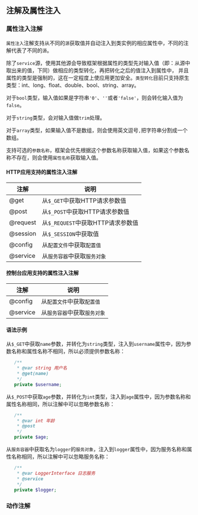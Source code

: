 ## 注解及属性注入

### 属性注入注解

`属性注入`注解支持从不同的`源`获取值并自动注入到类实例的相应属性中，不同的注解代表了不同的`源`。

除了`service`源，使用其他源会导致框架根据属性的类型先对输入值（即：从源中取出来的值，下同）做相应的类型转化，再把转化之后的值注入到属性中，
并且属性的类型是强制的，这在一定程度上使应用更加安全。`类型转化`目前只支持原生类型：int、long、float、double、bool、string、array。

对于`bool`类型，输入值如果是字符串`'0'`、`''`或者`'false'`，则会转化输入值为`false`。

对于`string`类型，会对输入值做`trim`处理。

对于`array`类型，如果输入值不是数组，则会使用英文逗号`,`把字符串分割成一个数组。

支持可选的`参数名称`，框架会优先根据这个参数名称获取输入值，如果这个参数名称不存在，则会使用`属性名称`获取输入值。

#### HTTP应用支持的属性注入注解

注解     | 说明
-------- | ----
@get     | 从`$_GET`中获取HTTP请求参数值
@post    | 从`$_POST`中获取HTTP请求参数值
@request | 从`$_REQUEST`中获取HTTP请求参数值
@session | 从`$_SESSION`中获取值
@config  | 从`配置文件`中获取`配置值`
@service | 从`服务容器`中获取`服务对象`

#### 控制台应用支持的属性注入注解

注解     | 说明
-------- | ----
@config  | 从`配置文件`中获取`配置值`
@service | 从`服务容器`中获取`服务对象`

#### 语法示例

从`$_GET`中获取`name`参数，并转化为`string`类型，注入到`username`属性中，因为参数名称和属性名称不相同，所以必须提供参数名称：
```php
   /**
    * @var string 用户名
    * @get(name)
    */
   private $username;
```

从`$_POST`中获取`age`参数，并转化为`int`类型，注入到`age`属性中，因为参数名称和属性名称相同，所以注解中可以忽略参数名称：
```php
   /**
    * @var int 年龄
    * @post
    */
   private $age;
```

从`服务容器`中获取名为`logger`的`服务对象`，注入到`logger`属性中，因为服务名称和属性名称相同，所以注解中可以忽略服务名称：
```php
   /**
    * @var LoggerInterface 日志服务
    * @service
    */
   private $logger;
```

### 动作注解